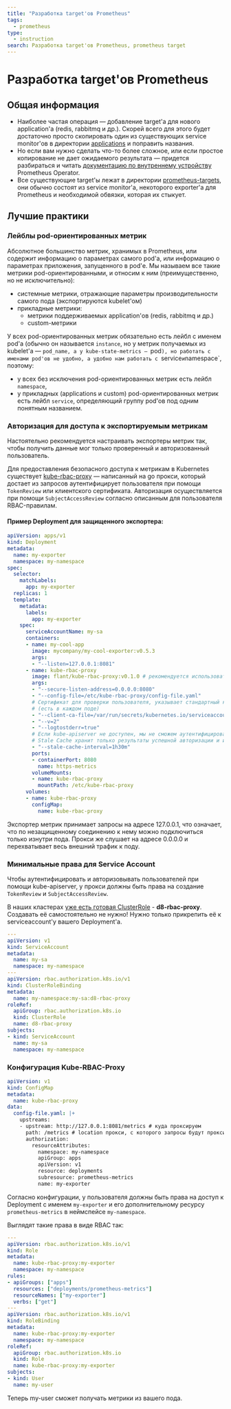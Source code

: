 ```yaml
---
title: "Разработка target'ов Prometheus"
tags:
  - prometheus
type:
  - instruction
search: Разработка target'ов Prometheus, prometheus target
---
```


Разработка target'ов Prometheus
===============================

Общая информация
----------------

* Наиболее частая операция — добавление target'а для нового application'а (redis, rabbitmq и др.). Скорей всего для этого будет достаточно просто скопировать один из существующих service monitor'ов в директории [applications](../templates/prometheus-targets/applications/) и поправить названия.
* Но если вам нужно сделать что-то более сложное, или если простое копирование не дает ожидаемого результата — придется разбираться и читать [документацию по внутреннему устройству](../../200-operator-prometheus/docs/INTERNALS.md) Prometheus Operator.
* Все существующие target'ы лежат в директории [prometheus-targets](../templates/prometheus-targets/), они обычно состоят из service monitor'а, некоторого exporter'а для Prometheus и необходимой обвязки, которая их стыкует.

Лучшие практики
---------------

### Лейблы pod-ориентированных метрик

Абсолютное большинство метрик, хранимых в Prometheus, или содержит информацию о параметрах самого pod'а, или информацию о параметрах приложения, запущенного в pod'е. Мы называем все такие метрики pod-ориентированными, и относим к ним (преимущественно, но не исключительно):
* системные метрики, отражающие параметры производительности самого пода (экспортируются kubelet'ом)
* прикладные метрики:
    * метрики поддерживаемых application'ов (redis, rabbitmq и др.)
    * custom-метрики

У всех pod-ориентированных метрик обязательно есть лейбл с именем pod'а (обычно он называется `instance`, но у метрик получаемых из kubelet'а — `pod_name, а у kube-state-metrics — `pod`), но работать с именами pod'ов не удобно, а удобно нам работать с `service` и `namespace`, поэтому:
* у всех без исключения pod-ориентированных метрик есть лейбл `namespace`,
* у прикладных (applications и custom) pod-ориентированных метрик есть лейбл `service`, определяющий группу pod'ов под одним понятным названием.

### Авторизация для доступа к экспортируемым метрикам

Настоятельно рекомендуется настраивать экспортеры метрик так, чтобы получить данные мог только проверенный и авторизованный пользователь.

Для предоставления безопасного доступа к метрикам в Kubernetes существует [kube-rbac-proxy](https://github.com/brancz/kube-rbac-proxy) — написанный на go прокси, который достает из запросов аутентифицирует пользователя при помощи `TokenReview` или клиентского сертификата. 
Авторизация осуществляется при помощи `SubjectAccessReview` согласно описанным для пользователя RBAC-правилам.

#### Пример Deployment для защищенного экспортера: 
```yaml
apiVersion: apps/v1
kind: Deployment
metadata:
  name: my-exporter
  namespace: my-namespace
spec:
  selector:
    matchLabels:
      app: my-exporter
  replicas: 1
  template:
    metadata:
      labels:
        app: my-exporter
    spec:
      serviceAccountName: my-sa
      containers:
      - name: my-cool-app
        image: mycompany/my-cool-exporter:v0.5.3
        args:
        - "--listen=127.0.0.1:8081"
      - name: kube-rbac-proxy
        image: flant/kube-rbac-proxy:v0.1.0 # рекомендуется использовать прокси из нашего репозитория
        args:
        - "--secure-listen-address=0.0.0.0:8080"
        - "--config-file=/etc/kube-rbac-proxy/config-file.yaml"
        # Сертификат для проверки пользователя, указывает стандартный клиентский CA Kubernetes
        # (есть в каждом поде)
        - "--client-ca-file=/var/run/secrets/kubernetes.io/serviceaccount/ca.crt"
        - "--v=2"
        - "--logtostderr=true"
        # Если kube-apiserver не доступен, мы не сможем аутентифицировать и авторизовывать пользователей.
        # Stale Cache хранит только результаты успешной авторизации и используется только если apiserver не доступен. 
        - "--stale-cache-interval=1h30m"
        ports:
        - containerPort: 8080
          name: https-metrics
        volumeMounts:
        - name: kube-rbac-proxy
          mountPath: /etc/kube-rbac-proxy
      volumes:
      - name: kube-rbac-proxy
        configMap:
          name: kube-rbac-proxy
```
Экспортер метрик принимает запросы на адресе 127.0.0.1, что означает, что по незащищенному соединению к нему можно подключиться только изнутри пода.
Прокси же слушает на адресе 0.0.0.0 и перехватывает весь внешний трафик к поду.

### Минимальные права для Service Account

Чтобы аутентифицировать и авторизовывать пользователей при помощи kube-apiserver, у прокси должны быть права на создание `TokenReview` и `SubjectAccessReview`.

В наших кластерах [уже есть готовая ClusterRole](../../020-deckhouse/templates/kube-rbac-proxy.yaml) - **d8-rbac-proxy**.
Создавать её самостоятельно не нужно! Нужно только прикрепить её к serviceaccount'у вашего Deployment'а.
```yaml
---
apiVersion: v1
kind: ServiceAccount
metadata:
  name: my-sa
  namespace: my-namespace
---
apiVersion: rbac.authorization.k8s.io/v1
kind: ClusterRoleBinding
metadata:
  name: my-namespace:my-sa:d8-rbac-proxy
roleRef:
  apiGroup: rbac.authorization.k8s.io
  kind: ClusterRole
  name: d8-rbac-proxy
subjects:
- kind: ServiceAccount
  name: my-sa
  namespace: my-namespace
```

### Конфигурация Kube-RBAC-Proxy
```yaml
apiVersion: v1
kind: ConfigMap
metadata:
  name: kube-rbac-proxy
data:
  config-file.yaml: |+
    upstreams:
    - upstream: http://127.0.0.1:8081/metrics # куда проксируем
      path: /metrics # location прокси, с которого запросы будут проксированы на upstream
      authorization:
        resourceAttributes:
          namespace: my-namespace
          apiGroup: apps
          apiVersion: v1
          resource: deployments
          subresource: prometheus-metrics
          name: my-exporter
```
Согласно конфигурации, у пользователя должны быть права на доступ к Deployment с именем `my-exporter` 
и его дополнительному ресурсу `prometheus-metrics` в неймспейсе `my-namespace`.

Выглядят такие права в виде RBAC так: 
```yaml
---
apiVersion: rbac.authorization.k8s.io/v1
kind: Role
metadata:
  name: kube-rbac-proxy:my-exporter
  namespace: my-namespace
rules:
- apiGroups: ["apps"]
  resources: ["deployments/prometheus-metrics"]
  resourceNames: ["my-exporter"]
  verbs: ["get"]
---
apiVersion: rbac.authorization.k8s.io/v1
kind: RoleBinding
metadata:
  name: kube-rbac-proxy:my-exporter
  namespace: my-namespace
roleRef:
  apiGroup: rbac.authorization.k8s.io
  kind: Role
  name: kube-rbac-proxy:my-exporter
subjects:
- kind: User
  name: my-user
```

Теперь my-user сможет получать метрики из вашего пода.

